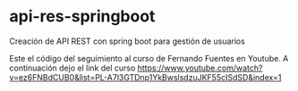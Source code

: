 # api-res-springboot
Creación de API REST con spring boot para gestión de usuarios

Este el código del seguimiento al curso de Fernando Fuentes en Youtube. A continuación dejo el link del curso
https://www.youtube.com/watch?v=ez6FNBdCUB0&list=PL-A7l3GTDnp1YkBwslsdzuJKF55cISdSD&index=1
